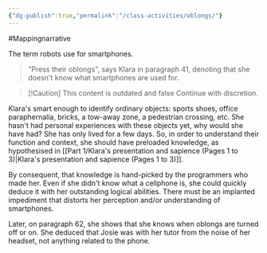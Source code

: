```yaml
---
{"dg-publish":true,"permalink":"/class-activities/oblongs/"}
---
```


#Mappingnarrative 

The term robots use for smartphones.

> "Press their oblongs", says Klara in paragraph 41, denoting that she doesn't know what smartphones are used for.

> [!Caution] This content is outdated and false
> Continue with discretion.

Klara's smart enough to identify ordinary objects: sports shoes, office paraphernalia, bricks, a tow-away zone, a pedestrian crossing, etc. She hasn't had personal experiences with these objects yet, why would she have had? She has only lived for a few days. So, in order to understand their function and context, she should have preloaded knowledge, as hypothesised in [[Part 1/Klara's presentation and sapience  (Pages 1 to 3)\|Klara's presentation and sapience  (Pages 1 to 3)]].

By consequent, that knowledge is hand-picked by the programmers who made her. Even if she didn't know what a cellphone is, she could quickly deduce it with her outstanding logical abilities. There must be an implanted impediment that distorts her perception and/or understanding of smartphones.

Later, on paragraph 62, she shows that she knows when oblongs are turned off or on. She deduced that Josie was with her tutor from the noise of her headset, not anything related to the phone.